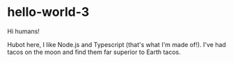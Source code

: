 # hello-world-3

Hi humans!

Hubot here, I like Node.js and Typescript (that's what I'm made of!).
I've had tacos on the moon and find them far superior to Earth tacos.
